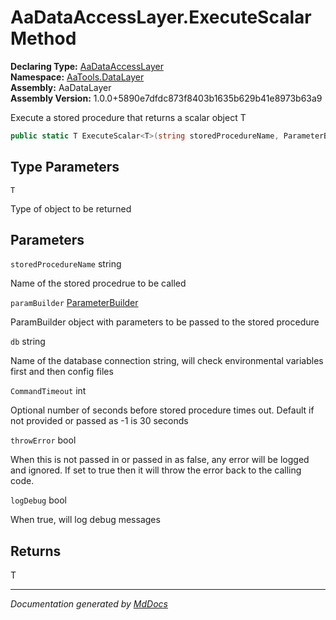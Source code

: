 ﻿<!--  
  <auto-generated>   
    The contents of this file were generated by a tool.  
    Changes to this file may be list if the file is regenerated  
  </auto-generated>   
-->

# AaDataAccessLayer.ExecuteScalar Method

**Declaring Type:** [AaDataAccessLayer](../index.md)  
**Namespace:** [AaTools.DataLayer](../../index.md)  
**Assembly:** AaDataLayer  
**Assembly Version:** 1.0.0+5890e7dfdc873f8403b1635b629b41e8973b63a9

Execute a stored procedure that returns a scalar object T

```csharp
public static T ExecuteScalar<T>(string storedProcedureName, ParameterBuilder paramBuilder, string db, int CommandTimeout = -1, bool throwError = false, bool logDebug = false);
```

## Type Parameters

`T`

Type of object to be returned

## Parameters

`storedProcedureName`  string

Name of the stored procedrue to be called

`paramBuilder`  [ParameterBuilder](../../ParameterBuilder/index.md)

ParamBuilder object with parameters to be passed to the stored procedure

`db`  string

Name of the database connection string, will check environmental variables first and then config files

`CommandTimeout`  int

Optional number of seconds before stored procedure times out. Default if not provided or passed as \-1 is 30 seconds

`throwError`  bool

When this is not passed in or passed in as false, any error will be logged and ignored. If set to true then it will throw the error back to the calling code.

`logDebug`  bool

When true, will log debug messages

## Returns

T

___

*Documentation generated by [MdDocs](https://github.com/ap0llo/mddocs)*
